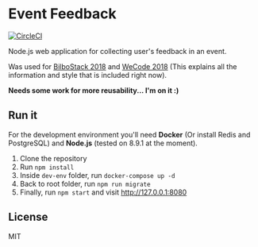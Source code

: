 # Event Feedback #
[![CircleCI](https://circleci.com/gh/Sirikon/event-feedback.svg?style=svg)](https://circleci.com/gh/Sirikon/event-feedback)

Node.js web application for collecting user's feedback in an event.

Was used for [BilboStack 2018](http://bilbostack.com/) and [WeCode 2018](https://wecodefest.com/) (This explains all the information and style that is included right now).

**Needs some work for more reusability... I'm on it :)**

## Run it ##

For the development environment you'll need **Docker** (Or install Redis and PostgreSQL) and **Node.js** (tested on 8.9.1 at the moment).

1. Clone the repository
2. Run `npm install`
3. Inside `dev-env` folder, run `docker-compose up -d`
4. Back to root folder, run `npm run migrate`
5. Finally, run `npm start` and visit http://127.0.0.1:8080

## License ##

MIT
